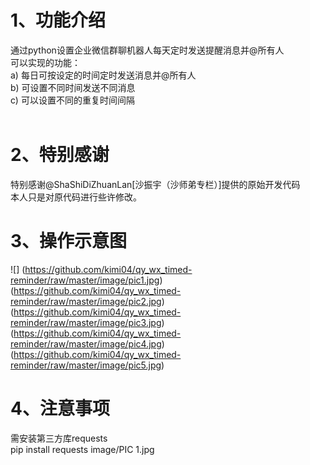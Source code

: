# 1、功能介绍
通过python设置企业微信群聊机器人每天定时发送提醒消息并@所有人<BR/>
可以实现的功能：<BR/>
a) 每日可按设定的时间定时发送消息并@所有人<BR/>
b) 可设置不同时间发送不同消息<BR/>
c) 可以设置不同的重复时间间隔<BR/>
<BR/>
# 2、特别感谢
特别感谢@ShaShiDiZhuanLan[沙振宇（沙师弟专栏）]提供的原始开发代码<BR/>
本人只是对原代码进行些许修改。
<BR/>
# 3、操作示意图
![]
(https://github.com/kimi04/qy_wx_timed-reminder/raw/master/image/pic1.jpg) 
(https://github.com/kimi04/qy_wx_timed-reminder/raw/master/image/pic2.jpg) 
(https://github.com/kimi04/qy_wx_timed-reminder/raw/master/image/pic3.jpg) 
(https://github.com/kimi04/qy_wx_timed-reminder/raw/master/image/pic4.jpg) 
(https://github.com/kimi04/qy_wx_timed-reminder/raw/master/image/pic5.jpg) 
<BR/>
# 4、注意事项
需安装第三方库requests<BR/>
pip install requests
image/PIC 1.jpg
